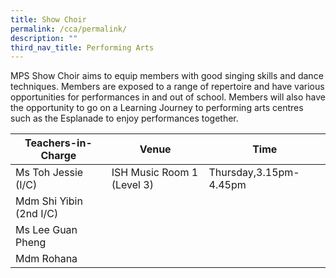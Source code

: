 ```yaml
---
title: Show Choir
permalink: /cca/permalink/
description: ""
third_nav_title: Performing Arts
---
```

MPS Show Choir aims to equip members with good singing skills and dance techniques. Members are exposed to a range of repertoire and have various opportunities for performances in and out of school. Members will also have the opportunity to go on a Learning Journey to performing arts centres such as the Esplanade to enjoy performances together.


| Teachers-in-Charge | Venue | Time |
| -------- | -------- | -------- |
| Ms Toh Jessie (I/C)    | ISH Music Room 1 (Level 3)     | Thursday,3.15pm-4.45pm     |
| Mdm Shi Yibin (2nd I/C)     |      |      |
| Ms Lee Guan Pheng     |      |     |
| Mdm Rohana     |      |      |